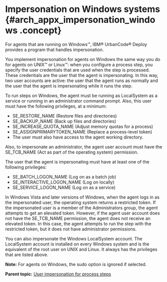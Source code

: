 # Impersonation on Windows systems {#arch_appx_impersonation_windows .concept}

For agents that are running on Windows™, IBM® UrbanCode® Deploy provides a program that handles impersonation.

You implement impersonation for agents on Windows the same way you do for agents on UNIX™ or Linux™: when you configure a process step, you specify the user credentials that are used when the step is processed. These credentials are the user that the agent is impersonating. In this way, two user accounts are active: the user that the agent runs as normally and the user that the agent is impersonating while it runs the step.

To run steps on Windows, the agent must be running as LocalSystem as a service or running in an administrator command prompt. Also, this user must have the following privileges, at a minimum:

-   SE\_RESTORE\_NAME \(Restore files and directories\)
-   SE\_BACKUP\_NAME \(Back up files and directories\)
-   SE\_INCREASE\_QUOTA\_NAME \(Adjust memory quotas for a process\)
-   SE\_ASSIGNPRIMARYTOKEN\_NAME \(Replace a process-level token\)
-   The user must also have access to the agent working directory.

Also, to impersonate an administrator, the agent user account must have the SE\_TCB\_NAME \(Act as part of the operating system\) permission.

The user that the agent is impersonating must have at least one of the following privileges:

-   SE\_BATCH\_LOGON\_NAME \(Log on as a batch job\)
-   SE\_INTERACTIVE\_LOGON\_NAME \(Log on locally\)
-   SE\_SERVICE\_LOGON\_NAME \(Log on as a service\)

In Windows Vista and later versions of Windows, when the agent logs in as the impersonated user, the operating system returns a restricted token. If the impersonated user is a member of the Administrators group, the agent attempts to get an elevated token. However, if the agent user account does not have the SE\_TCB\_NAME permission, the agent does not receive an elevated token. In this case, the agent attempts to run the step with the restricted token, but it does not have administrator permissions.

You can also impersonate the Windows LocalSystem account. The LocalSystem account is installed on every Windows system and is the equivalent of the root user on UNIX and Linux. It always has the privileges that are listed above.

**Note:** For agents on Windows, the sudo option is ignored if selected.

**Parent topic:** [User impersonation for process steps](../topics/arch_appx_sudo.md)

